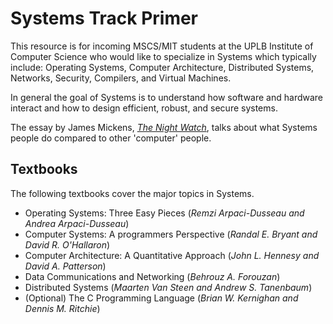 # Systems Track Primer

This resource is for incoming MSCS/MIT students at the UPLB Institute of Computer Science who would like to specialize in Systems which typically include: Operating Systems, Computer Architecture, Distributed Systems, Networks, Security, Compilers, and Virtual Machines.

In general the goal of Systems is to understand how software and hardware interact and how to design efficient, robust, and secure systems.

The essay by James Mickens, [*The Night Watch*](https://www.usenix.org/system/files/1311_05-08_mickens.pdf), talks about what Systems people do compared to other 'computer' people.

## Textbooks  

The following textbooks cover the major topics in Systems.

* Operating Systems: Three Easy Pieces (*Remzi Arpaci-Dusseau and Andrea Arpaci-Dusseau*) 
* Computer Systems: A programmers Perspective (*Randal E. Bryant and David R. O'Hallaron*)
* Computer Architecture: A Quantitative Approach (*John L. Hennesy and David A. Patterson*)
* Data Communications and Networking (*Behrouz A. Forouzan*)
* Distributed Systems (*Maarten Van Steen and Andrew S. Tanenbaum*) 
* (Optional) The C Programming Language (*Brian W. Kernighan and Dennis M. Ritchie*)
